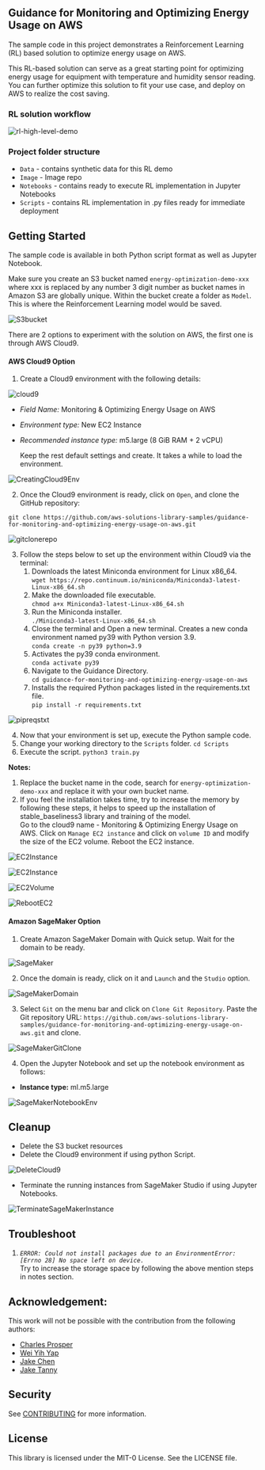 ## Guidance for Monitoring and Optimizing Energy Usage on AWS

The sample code in this project demonstrates a Reinforcement Learning (RL) based solution to optimize energy usage on AWS. 

This RL-based solution can serve as a great starting point for optimizing energy usage for equipment with temperature and humidity sensor reading. You can further optimize this solution to fit your use case, and deploy on AWS to realize the cost saving.

### RL solution workflow
![rl-high-level-demo](Image/rl-demo.png)

### Project folder structure
- `Data` - contains synthetic data for this RL demo
- `Image` - Image repo 
- `Notebooks` - contains ready to execute RL implementation in Jupyter Notebooks
- `Scripts` - contains RL implementation in .py files ready for immediate deployment

## Getting Started

The sample code is available in both Python script format as well as Jupyter Notebook.

Make sure you create an S3 bucket named `energy-optimization-demo-xxx` where xxx is replaced by any number 3 digit number as bucket names in Amazon S3 are globally unique. Within the bucket create a folder as `Model`. This is where the Reinforcement Learning model would be saved.

![S3bucket](Image/S3bucket.png)

There are 2 options to experiment with the solution on AWS, the first one is through AWS Cloud9.

#### AWS Cloud9 Option
1.	Create a Cloud9 environment with the following details: 

![cloud9](Image/Cloud9.png)

- _Field Name:_ Monitoring & Optimizing Energy Usage on AWS
-	_Environment type:_ New EC2 Instance
- _Recommended instance type:_ m5.large (8 GiB RAM + 2 vCPU)

  Keep the rest default settings and create. It takes a while to load the environment.

![CreatingCloud9Env](Image/CreatingCloud9Env.png)

2.	Once the Cloud9 environment is ready, click on `Open`, and clone the GitHub repository:   

`git clone https://github.com/aws-solutions-library-samples/guidance-for-monitoring-and-optimizing-energy-usage-on-aws.git`

![gitclonerepo](Image/gitclonerepo.png)

3.	Follow the steps below to set up the environment within Cloud9 via the terminal:
    1. Downloads the latest Miniconda environment for Linux x86_64.  
      `wget https://repo.continuum.io/miniconda/Miniconda3-latest-Linux-x86_64.sh`
    2. Make the downloaded file executable.  
      `chmod a+x Miniconda3-latest-Linux-x86_64.sh`
    3. Run the Miniconda installer.  
      `./Miniconda3-latest-Linux-x86_64.sh`
    4. Close the terminal and Open a new terminal. Creates a new conda environment named py39 with Python version 3.9.  
      `conda create -n py39 python=3.9`
    5. Activates the py39 conda environment.  
      `conda activate py39`
    6. Navigate to the Guidance Directory.  
      `cd guidance-for-monitoring-and-optimizing-energy-usage-on-aws`
    7. Installs the required Python packages listed in the requirements.txt file.  
      `pip install -r requirements.txt`

![pipreqstxt](Image/pipreqstxt.png)

4.	Now that your environment is set up, execute the Python sample code.  
   1. Change your working directory to the `Scripts` folder.
      `cd Scripts`  
   2. Execute the script.
      `python3 train.py`

**Notes:**
1.	Replace the bucket name in the code, search for `energy-optimization-demo-xxx` and replace it with your own bucket name. 
2.	If you feel the installation takes time, try to increase the memory by following these steps, it helps to speed up the installation of stable_baseliness3 library and training of the model.  
Go to the cloud9 name - Monitoring & Optimizing Energy Usage on AWS. Click on `Manage EC2 instance` and click on `volume ID` and modify the size of the EC2 volume. Reboot the EC2 instance.

![EC2Instance](Image/EC2instance.png)  

![EC2Instance](Image/EC2instance2.png)  

![EC2Volume](Image/EC2Volume.png)  

![RebootEC2](Image/RebootEC2.png)  

#### Amazon SageMaker Option

1.	Create Amazon SageMaker Domain with Quick setup. Wait for the domain to be ready.  

![SageMaker](Image/SageMaker.png)

2.	Once the domain is ready, click on it and `Launch` and the `Studio` option.

![SageMakerDomain](Image/SageMakerDomain.png)

3.	Select `Git` on the menu bar and click on `Clone Git Repository`. Paste the Git repository URL: `https://github.com/aws-solutions-library-samples/guidance-for-monitoring-and-optimizing-energy-usage-on-aws.git` and clone.

![SageMakerGitClone](Image/SageMakerGitClone.png)

4.	Open the Jupyter Notebook and set up the notebook environment as follows:
-	**Instance type:** ml.m5.large

![SageMakerNotebookEnv](Image/SageMakerNotebookEnv.png)

## Cleanup
-	Delete the S3 bucket resources 
-	Delete the Cloud9 environment if using python Script.

![DeleteCloud9](Image/DeleteCloud9.png)

-	Terminate the running instances from SageMaker Studio if using Jupyter Notebooks.

![TerminateSageMakerInstance](Image/TerminateSageMakerInstance.png)

## Troubleshoot
1.	*`ERROR: Could not install packages due to an EnvironmentError: [Errno 28] No space left on device.`*  
Try to increase the storage space by following the above mention steps in notes section.

## Acknowledgement:
This work will not be possible with the contribution from the following authors:
- [Charles Prosper](https://www.linkedin.com/in/charles-prosper-9a580216a/)
- [Wei Yih Yap](https://www.linkedin.com/in/yapweiyih/)
- [Jake Chen](https://www.linkedin.com/in/jakejchen/)
- [Jake Tanny](https://www.linkedin.com/in/john-tanny/)

## Security

See [CONTRIBUTING](CONTRIBUTING.md#security-issue-notifications) for more information.

## License

This library is licensed under the MIT-0 License. See the LICENSE file.